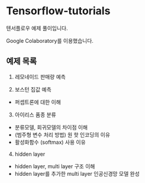 # Tensorflow-tutorials

텐서플로우 예제 풀이입니다.

Google Colaboratory를 이용했습니다.

## 예제 목록
1. 레모네이드 판매량 예측

2. 보스턴 집값 예측
- 퍼셉트론에 대한 이해

3. 아이리스 품종 분류
- 분류모델, 회귀모델의 차이점 이해
- (범주형 변수 처리 방법) 원 핫 인코딩의 이유
- 활성화함수 (softmax) 사용 이유

4. hidden layer
- hidden layer, multi layer 구조 이해
- hidden layer를 추가한 multi layer 인공신경망 모델 완성

